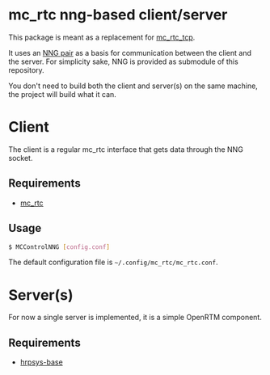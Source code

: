 mc\_rtc nng-based client/server
==

This package is meant as a replacement for [mc\_rtc\_tcp](https://gite.lirmm.fr/multi-contact/mc_rtc_tcp).

It uses an [NNG pair](https://nanomsg.org/gettingstarted/nng/pair.html) as a basis for communication between the client and the server. For simplicity sake, NNG is provided as submodule of this repository.

You don't need to build both the client and server(s) on the same machine, the project will build what it can.

Client
==

The client is a regular mc\_rtc interface that gets data through the NNG socket.

Requirements
--

- [mc\_rtc](https://gite.lirmm.fr/multi-contact/mc_rtc)

Usage
--

```bash
$ MCControlNNG [config.conf]
```

The default configuration file is ``~/.config/mc_rtc/mc_rtc.conf``.

Server(s)
==

For now a single server is implemented, it is a simple OpenRTM component.

Requirements
--

- [hrpsys-base](https://github.com/fkanehiro/hrpsys-base)
